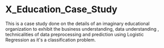 # X_Education_Case_Study
This is a case study done on the details of an imaginary educational organization to exhibit the business understanding, data understanding , technicalities of data preprocessing and prediction using Logistic Regression as it's a classification problem.
